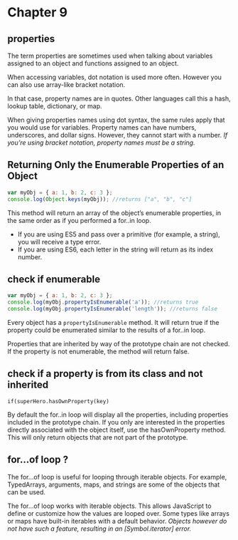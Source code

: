 # Chapter 9

## properties

The term properties are sometimes used when talking about variables assigned to an object and functions assigned to an
object.

When accessing variables, dot notation is used more often. However you can also use array-like bracket notation.

In that case, property names are in quotes. Other languages call this a hash, lookup table, dictionary, or map.

When giving properties names using dot syntax, the same rules apply that you would use for variables. Property names can
have numbers, underscores, and dollar signs. However, they cannot start with a number. _If you’re using bracket
notation, property names must be a string._

## Returning Only the Enumerable Properties of an Object

```js
var myObj = { a: 1, b: 2, c: 3 };
console.log(Object.keys(myObj)); //returns ["a", "b", "c"]
```

This method will return an array of the object’s enumerable properties, in the same order as if you performed a for..in
loop.

- If you are using ES5 and pass over a primitive (for example, a string), you will receive a type error.
- If you are using ES6, each letter in the string will return as its index number.

## check if enumerable

```js
var myObj = { a: 1, b: 2, c: 3 };
console.log(myObj.propertyIsEnumerable('a')); //returns true
console.log(myObj.propertyIsEnumerable('length')); //returns false
```

Every object has a `propertyIsEnumerable` method. It will return true if the property could be enumerated similar to the
results of a for..in loop.

Properties that are inherited by way of the prototype chain are not checked. If the property is not enumerable, the
method will return false.

## check if a property is from its class and not inherited

`if(superHero.hasOwnProperty(key)`

By default the for..in loop will display all the properties, including properties included in the prototype chain. If
you only are interested in the properties directly associated with the object itself, use the hasOwnProperty method.
This will only return objects that are not part of the prototype.

## for...of loop ?

The for...of loop is useful for looping through iterable objects. For example, TypedArrays, arguments, maps, and strings
are some of the objects that can be used.

The for...of loop works with iterable objects. This allows JavaScript to define or customize how the values are looped
over. Some types like arrays or maps have built-in iterables with a default behavior.
_Objects however do not have such a feature, resulting in an [Symbol.iterator] error._
